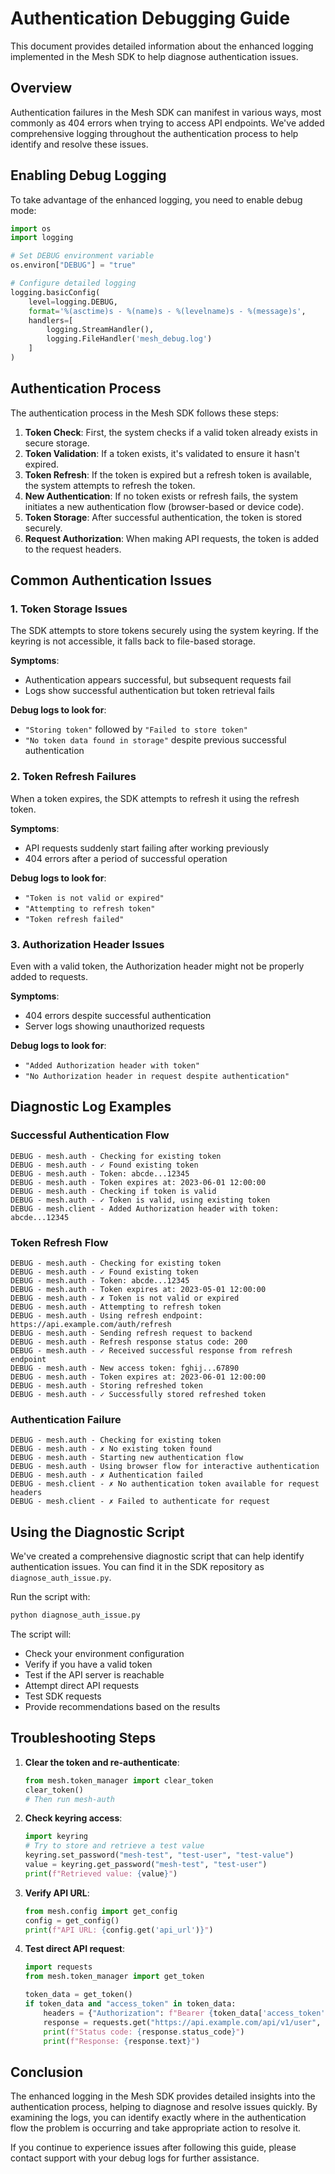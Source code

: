 # Authentication Debugging Guide

This document provides detailed information about the enhanced logging implemented in the Mesh SDK to help diagnose authentication issues.

## Overview

Authentication failures in the Mesh SDK can manifest in various ways, most commonly as 404 errors when trying to access API endpoints. We've added comprehensive logging throughout the authentication process to help identify and resolve these issues.

## Enabling Debug Logging

To take advantage of the enhanced logging, you need to enable debug mode:

```python
import os
import logging

# Set DEBUG environment variable
os.environ["DEBUG"] = "true"

# Configure detailed logging
logging.basicConfig(
    level=logging.DEBUG,
    format='%(asctime)s - %(name)s - %(levelname)s - %(message)s',
    handlers=[
        logging.StreamHandler(),
        logging.FileHandler('mesh_debug.log')
    ]
)
```

## Authentication Process

The authentication process in the Mesh SDK follows these steps:

1. **Token Check**: First, the system checks if a valid token already exists in secure storage.
2. **Token Validation**: If a token exists, it's validated to ensure it hasn't expired.
3. **Token Refresh**: If the token is expired but a refresh token is available, the system attempts to refresh the token.
4. **New Authentication**: If no token exists or refresh fails, the system initiates a new authentication flow (browser-based or device code).
5. **Token Storage**: After successful authentication, the token is stored securely.
6. **Request Authorization**: When making API requests, the token is added to the request headers.

## Common Authentication Issues

### 1. Token Storage Issues

The SDK attempts to store tokens securely using the system keyring. If the keyring is not accessible, it falls back to file-based storage.

**Symptoms**:
- Authentication appears successful, but subsequent requests fail
- Logs show successful authentication but token retrieval fails

**Debug logs to look for**:
- `"Storing token"` followed by `"Failed to store token"`
- `"No token data found in storage"` despite previous successful authentication

### 2. Token Refresh Failures

When a token expires, the SDK attempts to refresh it using the refresh token.

**Symptoms**:
- API requests suddenly start failing after working previously
- 404 errors after a period of successful operation

**Debug logs to look for**:
- `"Token is not valid or expired"`
- `"Attempting to refresh token"`
- `"Token refresh failed"`

### 3. Authorization Header Issues

Even with a valid token, the Authorization header might not be properly added to requests.

**Symptoms**:
- 404 errors despite successful authentication
- Server logs showing unauthorized requests

**Debug logs to look for**:
- `"Added Authorization header with token"`
- `"No Authorization header in request despite authentication"`

## Diagnostic Log Examples

### Successful Authentication Flow

```
DEBUG - mesh.auth - Checking for existing token
DEBUG - mesh.auth - ✓ Found existing token
DEBUG - mesh.auth - Token: abcde...12345
DEBUG - mesh.auth - Token expires at: 2023-06-01 12:00:00
DEBUG - mesh.auth - Checking if token is valid
DEBUG - mesh.auth - ✓ Token is valid, using existing token
DEBUG - mesh.client - Added Authorization header with token: abcde...12345
```

### Token Refresh Flow

```
DEBUG - mesh.auth - Checking for existing token
DEBUG - mesh.auth - ✓ Found existing token
DEBUG - mesh.auth - Token: abcde...12345
DEBUG - mesh.auth - Token expires at: 2023-05-01 12:00:00
DEBUG - mesh.auth - ✗ Token is not valid or expired
DEBUG - mesh.auth - Attempting to refresh token
DEBUG - mesh.auth - Using refresh endpoint: https://api.example.com/auth/refresh
DEBUG - mesh.auth - Sending refresh request to backend
DEBUG - mesh.auth - Refresh response status code: 200
DEBUG - mesh.auth - ✓ Received successful response from refresh endpoint
DEBUG - mesh.auth - New access token: fghij...67890
DEBUG - mesh.auth - Token expires at: 2023-06-01 12:00:00
DEBUG - mesh.auth - Storing refreshed token
DEBUG - mesh.auth - ✓ Successfully stored refreshed token
```

### Authentication Failure

```
DEBUG - mesh.auth - Checking for existing token
DEBUG - mesh.auth - ✗ No existing token found
DEBUG - mesh.auth - Starting new authentication flow
DEBUG - mesh.auth - Using browser flow for interactive authentication
DEBUG - mesh.auth - ✗ Authentication failed
DEBUG - mesh.client - ✗ No authentication token available for request headers
DEBUG - mesh.client - ✗ Failed to authenticate for request
```

## Using the Diagnostic Script

We've created a comprehensive diagnostic script that can help identify authentication issues. You can find it in the SDK repository as `diagnose_auth_issue.py`.

Run the script with:

```bash
python diagnose_auth_issue.py
```

The script will:
- Check your environment configuration
- Verify if you have a valid token
- Test if the API server is reachable
- Attempt direct API requests
- Test SDK requests
- Provide recommendations based on the results

## Troubleshooting Steps

1. **Clear the token and re-authenticate**:
   ```python
   from mesh.token_manager import clear_token
   clear_token()
   # Then run mesh-auth
   ```

2. **Check keyring access**:
   ```python
   import keyring
   # Try to store and retrieve a test value
   keyring.set_password("mesh-test", "test-user", "test-value")
   value = keyring.get_password("mesh-test", "test-user")
   print(f"Retrieved value: {value}")
   ```

3. **Verify API URL**:
   ```python
   from mesh.config import get_config
   config = get_config()
   print(f"API URL: {config.get('api_url')}")
   ```

4. **Test direct API request**:
   ```python
   import requests
   from mesh.token_manager import get_token
   
   token_data = get_token()
   if token_data and "access_token" in token_data:
       headers = {"Authorization": f"Bearer {token_data['access_token']}"}
       response = requests.get("https://api.example.com/api/v1/user", headers=headers)
       print(f"Status code: {response.status_code}")
       print(f"Response: {response.text}")
   ```

## Conclusion

The enhanced logging in the Mesh SDK provides detailed insights into the authentication process, helping to diagnose and resolve issues quickly. By examining the logs, you can identify exactly where in the authentication flow the problem is occurring and take appropriate action to resolve it.

If you continue to experience issues after following this guide, please contact support with your debug logs for further assistance.
